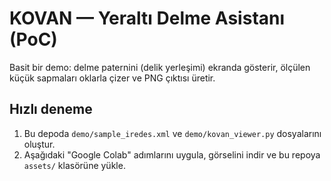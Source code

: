 # KOVAN — Yeraltı Delme Asistanı (PoC)
Basit bir demo: delme paternini (delik yerleşimi) ekranda gösterir, ölçülen küçük sapmaları oklarla çizer ve PNG çıktısı üretir.

## Hızlı deneme
1) Bu depoda `demo/sample_iredes.xml` ve `demo/kovan_viewer.py` dosyalarını oluştur.
2) Aşağıdaki "Google Colab" adımlarını uygula, görselini indir ve bu repoya `assets/` klasörüne yükle.
